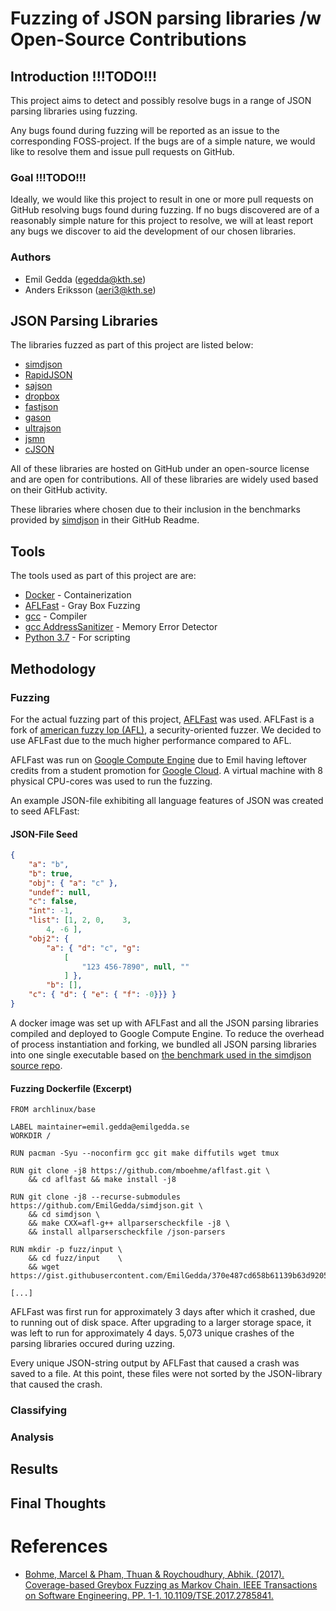 # Fuzzing of JSON parsing libraries /w Open-Source Contributions

## Introduction !!!TODO!!!
This project aims to detect and possibly resolve bugs in a range of JSON parsing libraries using fuzzing.

Any bugs found during fuzzing will be reported as an issue to the corresponding FOSS-project. If the bugs are of a simple nature, we would like to resolve them and issue pull requests on GitHub.

### Goal !!!TODO!!!

Ideally, we would like this project to result in one or more pull requests on GitHub resolving bugs found during fuzzing. If no bugs discovered are of a reasonably simple nature for this project to resolve, we will at least report any bugs we discover to aid the development of our chosen libraries.

### Authors

- Emil Gedda (egedda@kth.se)
- Anders Eriksson (aeri3@kth.se)

## JSON Parsing Libraries
The libraries fuzzed as part of this project are listed below:

- [simdjson](https://github.com/lemire/simdjson/blob/master/README.md)
- [RapidJSON](https://github.com/Tencent/rapidjson)
- [sajson](https://github.com/chadaustin/sajson)
- [dropbox](https://github.com/dropbox/json11)
- [fastjson](https://github.com/alibaba/fastjson)
- [gason](https://github.com/vivkin/gason)
- [ultrajson](https://github.com/esnme/ultrajson)
- [jsmn](https://github.com/zserge/jsmn)
- [cJSON](https://github.com/DaveGamble/cJSON)

All of these libraries are hosted on GitHub under an open-source license and are open for contributions. All of these libraries are widely used based on their GitHub activity.

These libraries where chosen due to their inclusion in the benchmarks provided by [simdjson](https://github.com/lemire/simdjson) in their GitHub Readme.

## Tools
The tools used as part of this project are are:

- [Docker](https://www.docker.com/) - Containerization
- [AFLFast](https://github.com/mboehme/aflfast) - Gray Box Fuzzing
- [gcc](https://www.gnu.org/software/gcc/) - Compiler
- [gcc AddressSanitizer](https://github.com/google/sanitizers/wiki/AddressSanitizer) - Memory Error Detector
- [Python 3.7](https://www.python.org/) - For scripting

## Methodology

### Fuzzing

For the actual fuzzing part of this project, [AFLFast](https://github.com/mboehme/aflfast) was used. AFLFast is a fork of [american fuzzy lop (AFL)](http://lcamtuf.coredump.cx/afl/), a security-oriented fuzzer. We decided to use AFLFast due to the much higher performance compared to AFL.

AFLFast was run on [Google Compute Engine](https://cloud.google.com/compute/) due to Emil having leftover credits from a student promotion for [Google Cloud](https://cloud.google.com/). A virtual machine with 8 physical CPU-cores was used to run the fuzzing.

An example JSON-file exhibiting all language features of JSON was created to seed AFLFast:

#### JSON-File Seed
```json
{
    "a": "b",
    "b": true,
    "obj": { "a": "c" },
    "undef": null,
    "c": false,
    "int": -1,
    "list": [1, 2, 0,    3,
        4, -6 ],
    "obj2": {
        "a": { "d": "c", "g": 
            [
                "123 456-7890", null, ""
            ] },
        "b": [],
	"c": { "d": { "e": { "f": -0}}} }
}
```

A docker image was set up with AFLFast and all the JSON parsing libraries compiled and deployed to Google Compute Engine. To reduce the overhead of process instantiation and forking, we bundled all JSON parsing libraries into one single executable based on [the benchmark used in the simdjson source repo](https://github.com/lemire/simdjson/blob/master/tests/allparserscheckfile.cpp).

#### Fuzzing Dockerfile (Excerpt)
```docker
FROM archlinux/base

LABEL maintainer=emil.gedda@emilgedda.se
WORKDIR /

RUN pacman -Syu --noconfirm gcc git make diffutils wget tmux

RUN git clone -j8 https://github.com/mboehme/aflfast.git \
    && cd aflfast && make install -j8

RUN git clone -j8 --recurse-submodules https://github.com/EmilGedda/simdjson.git \
    && cd simdjson \
    && make CXX=afl-g++ allparserscheckfile -j8 \
    && install allparserscheckfile /json-parsers

RUN mkdir -p fuzz/input \
    && cd fuzz/input    \
    && wget https://gist.githubusercontent.com/EmilGedda/370e487cd658b61139b63d92059e73fd/raw/a3b7358f524b9b62af188707c985e8fc586a9997/seed.json

[...]
```

AFLFast was first run for approximately 3 days after which it crashed, due to running out of disk space. After upgrading to a larger storage space, it was left to run for approximately 4 days. 5,073 unique crashes of the parsing libraries occured during uzzing.

Every unique JSON-string output by AFLFast that caused a crash was saved to a file. At this point, these files were not sorted by the JSON-library that caused the crash.

### Classifying

### Analysis

## Results

## Final Thoughts

# References

- [Bohme, Marcel & Pham, Thuan & Roychoudhury, Abhik. (2017). Coverage-based Greybox Fuzzing as Markov Chain. IEEE Transactions on Software Engineering. PP. 1-1. 10.1109/TSE.2017.2785841. ](https://www.researchgate.net/publication/321987454_Coverage-based_Greybox_Fuzzing_as_Markov_Chain)
